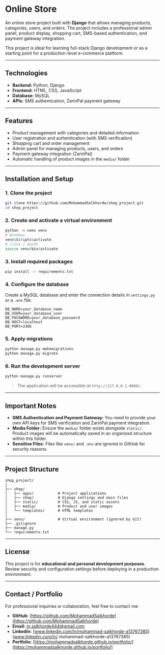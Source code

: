 # Online Store

An online store project built with **Django** that allows managing products, categories, users, and orders. The project includes a professional admin panel, product display, shopping cart, SMS-based authentication, and payment gateway integration.

This project is ideal for learning full-stack Django development or as a starting point for a production-level e-commerce platform.

---

## Technologies

- **Backend:** Python, Django  
- **Frontend:** HTML, CSS, JavaScript  
- **Database:** MySQL  
- **APIs:** SMS authentication, ZarinPal payment gateway

---

## Features

- Product management with categories and detailed information  
- User registration and authentication (with SMS verification)  
- Shopping cart and order management  
- Admin panel for managing products, users, and orders  
- Payment gateway integration (ZarinPal)  
- Automatic handling of product images in the `media/` folder

---

## Installation and Setup

### 1. Clone the project

```bash
git clone https://github.com/MohammadSalkhorde/shop_project.git
cd shop_project
```

### 2. Create and activate a virtual environment

```bash
python -m venv venv
# Windows
venv\Scripts\activate
# Linux / macOS
source venv/bin/activate
```

### 3. Install required packages

```bash
pip install -r requirements.txt
```

### 4. Configure the database

Create a MySQL database and enter the connection details in `settings.py` or a `.env` file:

```
DB_NAME=your_database_name
DB_USER=your_database_user
DB_PASSWORD=your_database_password
DB_HOST=localhost
DB_PORT=3306
```

### 5. Apply migrations

```bash
python manage.py makemigrations
python manage.py migrate
```

### 6. Run the development server

```bash
python manage.py runserver
```

> The application will be accessible at `http://127.0.0.1:8000/`.

---

## Important Notes

- **SMS Authentication and Payment Gateway:** You need to provide your own API keys for SMS verification and ZarinPal payment integration.  
- **Media Folder:** Ensure the `media/` folder exists alongside `static/`. Product images will be automatically saved in an organized structure within this folder.  
- **Sensitive Files:** Files like `venv/` and `.env` are ignored in GitHub for security reasons.

---

## Project Structure

```
shop_project/
│
├── shop/
│   ├── apps/           # Project applications
│   ├── shop/           # Django settings and main files
│   ├── static/         # CSS, JS, and static assets
│   ├── media/          # Product and user images
│   └── templates/      # HTML templates
│
├── venv/               # Virtual environment (ignored by Git)
├── .gitignore
├── manage.py
└── requirements.txt
```

---

## License

This project is for **educational and personal development purposes**. Review security and configuration settings before deploying in a production environment.

---

## Contact / Portfolio

For professional inquiries or collaboration, feel free to contact me:

- **GitHub:** [https://github.com/MohammadSalkhorde](https://github.com/MohammadSalkhorde)  
- **Email:** m.salkhorde444@gmail.com 
- **LinkedIn:** [www.linkedin.com/in/mohammad-salkhorde-a13767385](www.linkedin.com/in/
mohammad-salkhorde-a13767385)  
- **Portfolio:** [https://mohammadsalkhorde.github.io/portfolio/](https://mohammadsalkhorde.github.io/portfolio/)